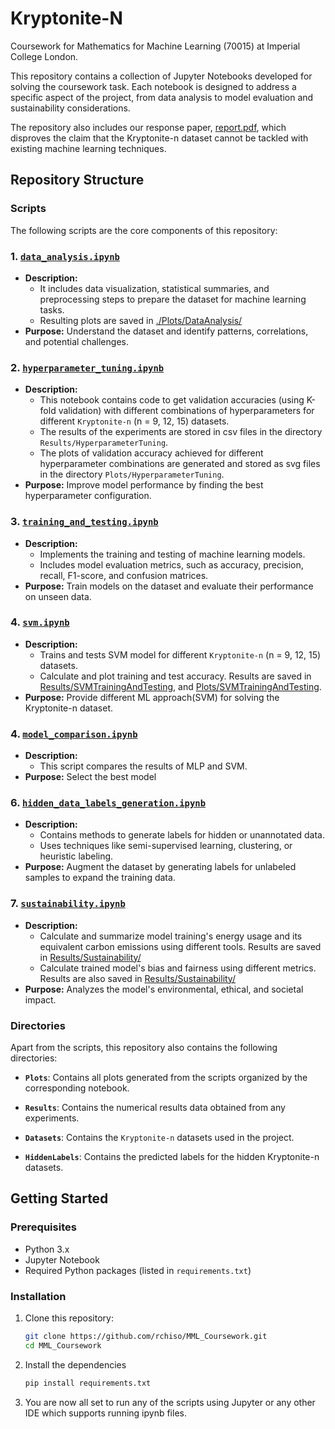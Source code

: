 # Kryptonite-N

Coursework for Mathematics for Machine Learning (70015) at Imperial College London. 

This repository contains a collection of Jupyter Notebooks developed for solving the coursework task. Each notebook is designed to address a specific aspect of the project, from data analysis to model evaluation and sustainability considerations.

The repository also includes our response paper, [report.pdf](./report.pdf), which disproves the claim that the Kryptonite-n dataset cannot be tackled with existing machine learning techniques.

## Repository Structure

### Scripts  
The following scripts are the core components of this repository:

### 1. [`data_analysis.ipynb`](./data_analysis.ipynb)
- **Description:** 
  - It includes data visualization, statistical summaries, and preprocessing steps to prepare the dataset for machine learning tasks.
  - Resulting plots are saved in [./Plots/DataAnalysis/](./Plots/DataAnalysis/)
- **Purpose:** Understand the dataset and identify patterns, correlations, and potential challenges.

### 2. [`hyperparameter_tuning.ipynb`](./hyperparameter_tuning.ipynb)
- **Description:** 
  - This notebook contains code to get validation accuracies (using K-fold validation) with different combinations of hyperparameters for different `Kryptonite-n` (n = 9, 12, 15) datasets.
  - The results of the experiments are stored in csv files in the directory `Results/HyperparameterTuning`.
  - The plots of validation accuracy achieved for different hyperparameter combinations are generated and stored as svg files in the directory `Plots/HyperparameterTuning`.
- **Purpose:** Improve model performance by finding the best hyperparameter configuration.

### 3. [`training_and_testing.ipynb`](./training_and_testing.ipynb)
- **Description:** 
  - Implements the training and testing of machine learning models.
  - Includes model evaluation metrics, such as accuracy, precision, recall, F1-score, and confusion matrices.
- **Purpose:** Train models on the dataset and evaluate their performance on unseen data.

### 4. [`svm.ipynb`](./svm.ipynb)
- **Description:** 
  - Trains and tests SVM model for different `Kryptonite-n` (n = 9, 12, 15) datasets.
  - Calculate and plot training and test accuracy. Results are saved in [Results/SVMTrainingAndTesting](./Results/SVMTrainingAndTesting/), and [Plots/SVMTrainingAndTesting](./Plots/SVMTrainingAndTesting/).
- **Purpose:** Provide different ML approach(SVM) for solving the Kryptonite-n dataset.

### 4. [`model_comparison.ipynb`](./model_comparison.ipynb)
- **Description:** 
  - This script compares the results of MLP and SVM.
- **Purpose:** Select the best model

### 6. [`hidden_data_labels_generation.ipynb`]()
- **Description:** 
  - Contains methods to generate labels for hidden or unannotated data.
  - Uses techniques like semi-supervised learning, clustering, or heuristic labeling.
- **Purpose:** Augment the dataset by generating labels for unlabeled samples to expand the training data.

### 7. [`sustainability.ipynb`](./sustainability.ipynb)
- **Description:** 
  - Calculate and summarize model training's energy usage and its equivalent carbon emissions using different tools. Results are saved in [Results/Sustainability/](./Results/Sustainability/)
  - Calculate trained model's bias and fairness using different metrics. Results are also saved in [Results/Sustainability/](./Results/Sustainability/)
- **Purpose:** Analyzes the model's environmental, ethical, and societal impact.

### Directories  
Apart from the scripts, this repository also contains the following directories:  

- **`Plots`**: Contains all plots generated from the scripts organized by the corresponding notebook.  

- **`Results`**: Contains the numerical results data obtained from any experiments.

- **`Datasets`**: Contains the `Kryptonite-n` datasets used in the project.  

- **`HiddenLabels`**: Contains the predicted labels for the hidden Kryptonite-n datasets.

## Getting Started

### Prerequisites
- Python 3.x
- Jupyter Notebook
- Required Python packages (listed in `requirements.txt`)

### Installation
1. Clone this repository:
   ```bash
   git clone https://github.com/rchiso/MML_Coursework.git
   cd MML_Coursework
   ```

2. Install the dependencies
    ```bash
    pip install requirements.txt
    ```

3. You are now all set to run any of the scripts using Jupyter or any other IDE which supports running ipynb files.
